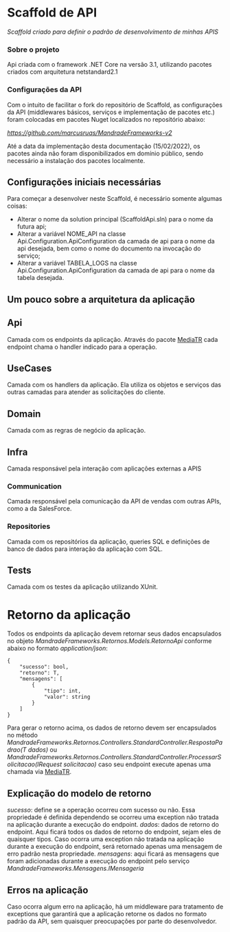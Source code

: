# Scaffold de API

_Scaffold criado para definir o padrão de desenvolvimento de minhas APIS_

### Sobre o projeto

Api criada com o framework .NET Core na versão 3.1, utilizando pacotes criados com arquitetura netstandard2.1

### Configurações da API

Com o intuito de facilitar o fork do repositório de Scaffold, as configurações da API (middlewares básicos, serviços e implementação de pacotes etc.) foram colocadas em pacotes Nuget localizados no repositório abaixo:

*https://github.com/marcusruas/MandradeFrameworks-v2*

Até a data da implementação desta documentação (15/02/2022), os pacotes ainda não foram disponibilizados em domínio público, sendo necessário a instalação dos pacotes localmente.

## Configurações iniciais necessárias

Para começar a desenvolver neste Scaffold, é necessário somente algumas coisas:

- Alterar o nome da solution principal (ScaffoldApi.sln) para o nome da futura api;
- Alterar a variável NOME_API na classe Api.Configuration.ApiConfiguration da camada de api para o nome da api desejada, bem como o nome do documento na invocação do serviço;
- Alterar a variável TABELA_LOGS na classe Api.Configuration.ApiConfiguration da camada de api para o nome da tabela desejada.

## Um pouco sobre a arquitetura da aplicação

## Api

Camada com os endpoints da aplicação. Através do pacote [MediaTR](https://github.com/jbogard/MediatR) cada endpoint chama o handler indicado para a operação.

## UseCases

Camada com os handlers da aplicação. Ela utiliza os objetos e serviços das outras camadas para atender as solicitações do cliente.

## Domain

Camada com as regras de negócio da aplicação.

## Infra

Camada responsável pela interação com aplicações externas a APIS

### Communication

Camada responsável pela comunicação da API de vendas com outras APIs, como a da SalesForce.

### Repositories

Camada com os repositórios da aplicação, queries SQL e definições de banco de dados para interação da aplicação com SQL.

## Tests

Camada com os testes da aplicação utilizando XUnit.

# Retorno da aplicação

Todos os endpoints da aplicação devem retornar seus dados encapsulados no objeto _MandradeFrameworks.Retornos.Models.RetornoApi_ conforme abaixo no formato _application/json_:

```
{
    "sucesso": bool,
    "retorno": T,
    "mensagens": [
        {
            "tipo": int,
            "valor": string
        }
    ]
}
```

Para gerar o retorno acima, os dados de retorno devem ser encapsulados no método _MandradeFrameworks.Retornos.Controllers.StandardController.RespostaPadrao<T>(T dados)_ ou _MandradeFrameworks.Retornos.Controllers.StandardController.ProcessarSolicitacao<T>(IRequest<T> solicitacao)_ caso seu endpoint execute apenas uma chamada via [MediaTR](https://github.com/jbogard/MediatR).

## Explicação do modelo de retorno

_sucesso_: define se a operação ocorreu com sucesso ou não. Essa propriedade é definida dependendo se ocorreu uma exception não tratada na aplicação durante a execução do endpoint.
_dados_: dados de retorno do endpoint. Aqui ficará todos os dados de retorno do endpoint, sejam eles de quaisquer tipos. Caso ocorra uma exception não tratada na aplicação durante a execução do endpoint, será retornado apenas uma mensagem de erro padrão nesta propriedade.
_mensagens_: aqui ficará as mensagens que foram adicionadas durante a execução do endpoint pelo serviço _MandradeFrameworks.Mensagens.IMensageria_

## Erros na aplicação

Caso ocorra algum erro na aplicação, há um middleware para tratamento de exceptions que garantirá que a aplicação retorne os dados no formato padrão da API, sem quaisquer preocupações por parte do desenvolvedor.
